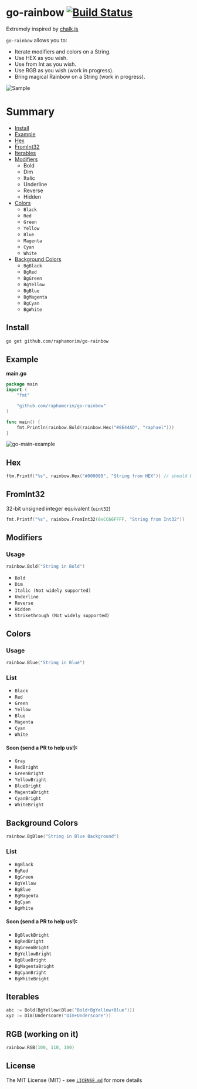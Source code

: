 # go-rainbow [![Build Status](https://img.shields.io/travis/raphamorim/go-rainbow.svg?style=flat-square)](https://travis-ci.org/raphamorim/go-rainbow)

Extremely inspired by [chalk.js](https://github.com/chalk/chalk)

`go-rainbow` allows you to: 

- Iterate modifiers and colors on a String.
- Use HEX as you wish.
- Use from Int as you wish.
- Use RGB as you wish (work in progress).
- Bring magical Rainbow on a String (work in progress).

![Sample](assets/sample.png)

# Summary

- [Install](#install)
- [Example](#example)
- [Hex](#hex)
- [FromInt32](#fromint32)
- [Iterables](#iterables)
- [Modifiers](#modifiers)
  - Bold
  - Dim
  - Italic
  - Underline
  - Reverse
  - Hidden
- [Colors](#colors)
  - `Black`
  - `Red`
  - `Green`
  - `Yellow`
  - `Blue`
  - `Magenta`
  - `Cyan`
  - `White`
- [Background Colors](#background-colors)
  - `BgBlack`
  - `BgRed`
  - `BgGreen`
  - `BgYellow`
  - `BgBlue`
  - `BgMagenta`
  - `BgCyan`
  - `BgWhite`

## Install

```bash
go get github.com/raphamorim/go-rainbow
```

## Example

**main.go**

```go
package main
import (
    "fmt"

    "github.com/raphamorim/go-rainbow"
)

func main() {
    fmt.Println(rainbow.Bold(rainbow.Hex("#8E44AD", "raphael")))
}
```

![go-main-example](assets/go-main-example.png)

## Hex

```go
ftm.Printf("%s", rainbow.Hex("#000080", "String from HEX")) // should be index 4 (navy blue)
```

## FromInt32

32-bit unsigned integer equivalent (`uint32`)

```go
fmt.Printf("%s", rainbow.FromInt32(0xCC66FFFF, "String from Int32"))
```

## Modifiers

### Usage

```go
rainbow.Bold("String in Bold")
```

- `Bold`
- `Dim`
- `Italic (Not widely supported)`
- `Underline`
- `Reverse`
- `Hidden`
- `Strikethrough (Not widely supported)`

## Colors

### Usage

```go
rainbow.Blue("String in Blue")
```

### List

- `Black`
- `Red`
- `Green`
- `Yellow`
- `Blue`
- `Magenta`
- `Cyan`
- `White`

#### Soon (send a PR to help us!):

- `Gray`
- `RedBright`
- `GreenBright`
- `YellowBright`
- `BlueBright`
- `MagentaBright`
- `CyanBright`
- `WhiteBright`

## Background Colors

```go
rainbow.BgBlue("String in Blue Background")
```

### List

- `BgBlack`
- `BgRed`
- `BgGreen`
- `BgYellow`
- `BgBlue`
- `BgMagenta`
- `BgCyan`
- `BgWhite`

#### Soon (send a PR to help us!):

- `BgBlackBright`
- `BgRedBright`
- `BgGreenBright`
- `BgYellowBright`
- `BgBlueBright`
- `BgMagentaBright`
- `BgCyanBright`
- `BgWhiteBright`

## Iterables

```go
abc := Bold(BgYellow(Blue("Bold+BgYellow+Blue")))
xyz := Dim(Underscore("Dim+Underscore"))
```

## RGB (working on it)

```go
rainbow.RGB(100, 110, 100)
```

## License

The MIT License (MIT) - see [`LICENSE.md`](https://github.com/raphamorim/go-rainbow/blob/master/LICENSE.md) for more details
